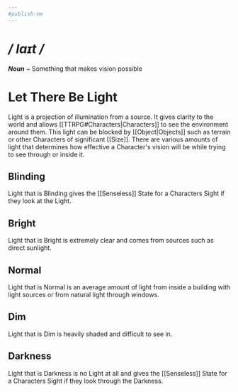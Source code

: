```yaml
---
#publish-me
---
```

# */ laɪt /*
***Noun*** ~ Something that makes vision possible
# Let There Be Light
Light is a projection of illumination from a source. It gives clarity to the world and allows [[TTRPG#Characters|Characters]] to see the environment around them. This light can be blocked by [[Object|Objects]] such as terrain or other Characters of significant [[Size]]. 
There are various amounts of light that determines how effective a Character's vision will be while trying to see through or inside it.
## Blinding
Light that is Blinding gives the [[Senseless]] State for a Characters Sight if they look at the Light.
## Bright
Light that is Bright is extremely clear and comes from sources such as direct sunlight.
## Normal
Light that is Normal is an average amount of light from inside a building with light sources or from natural light through windows.
## Dim
Light that is Dim is heavily shaded and difficult to see in.
## Darkness
Light that is Darkness is no Light at all and gives the [[Senseless]] State for a Characters Sight if they look through the Darkness.
